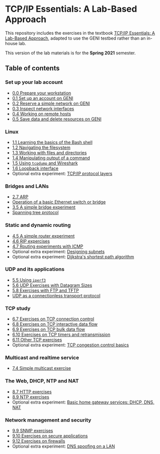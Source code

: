 # TCP/IP Essentials: A Lab-Based Approach

This repository includes the exercises in the textbook [TCP/IP Essentials: A Lab-Based Approach](https://www.amazon.com/TCP-IP-Essentials-Lab-Based-Approach/dp/052160124X), adapted to use the GENI testbed rather than an in-house lab.

This version of the lab materials is for the **Spring 2021** semester.

## Table of contents

### Set up your lab account

* [0.0 Prepare your workstation](lab0/1-0-prepare-workstation.md)
* [0.1 Set up an account on GENI](lab0/1-1-setup-account.md)
* [0.2 Reserve a simple network on GENI](lab0/1-2-reserve-and-login.md)
* [0.3 Inspect network interfaces](lab0/1-3-network-interfaces.md)
* [0.4 Working on remote hosts](lab0/1-4-working-on-remote-hosts.md)
* [0.5 Save data and delete resources on GENI](lab0/1-5-delete-resources.md)

### Linux

* [1.1 Learning the basics of the Bash shell](lab1/1-1-linux-shell.md)
* [1.2 Navigating the filesystem](lab1/1-2-linux-navigating.md)
* [1.3 Working with files and directories](lab1/1-3-linux-files-directories.md)
* [1.4 Manipulating output of a command](lab1/1-4-linux-manipulate.md)
* [1.5 Using `tcpdump` and Wireshark](lab1/1-5-tcpdump-wireshark.md)
* [1.6 Loopback interface](lab1/1-x-loopback.md)
* Optional extra experiment: [TCP/IP protocol layers](https://witestlab.poly.edu/blog/tcp-ip-protocol-stack/)

### Bridges and LANs

* [2.7 ARP](lab3/3-arp.md)
* [Operation of a basic Ethernet switch or bridge](https://witestlab.poly.edu/blog/basic-ethernet-switch-operation)
* [3.5 A simple bridge experiment](lab3/3-5-simple-bridge.md)
* [Spanning tree protocol](https://witestlab.poly.edu/blog/the-spanning-tree-protocol/)


### Static and dynamic routing

* [4.5 A simple router experiment](lab4/el5373-lab4-45.md)
* [4.6 RIP expercises](lab4/el5373-lab4-46.md)
* [4.7 Routing experiments with ICMP](lab4/el5373-lab4-47.md)
* Optional extra experiment: [Designing subnets](https://witestlab.poly.edu/blog/designing-subnets/)
* Optional extra experiment: [Dijkstra's shortest path algorithm](https://witestlab.poly.edu/blog/dijkstras-shortest-path-algorithm/)

### UDP and its applications


* [5.5 Using `iperf3`](lab5/el5373-lab5-55.md)
* [5.6 UDP Exercises with Datagram Sizes](lab5/el5373-lab5-56.md)
* [5.8 Exercises with FTP and TFTP](lab5/el5373-lab5-58.md)
* [UDP as a connectionless transport protocol](lab5/el5373-lab5-5z.md)


### TCP study

* [6.7 Exercises on TCP connection control](lab6/el5373-lab6-67.md)
* [6.8 Exercises on TCP interactive data flow](lab6/el5373-lab6-68.md)
* [6.9 Exercises on TCP bulk data flow](lab6/el5373-lab6-69.md)
* [6.10 Exercises on TCP timers and retransmission](lab6/el5373-lab6-610.md)
* [6.11 Other TCP exercises](lab6/el5373-lab6-611.md)
* Optional extra experiment: [TCP congestion control basics](https://witestlab.poly.edu/blog/tcp-congestion-control-basics/)

### Multicast and realtime service

* [7.4 Simple multicast exercise](lab7/el5373-lab7-74.md)


### The Web, DHCP, NTP and NAT

* [8.7 HTTP exercises](lab8/el5373-lab8-87.md)
* [8.9 NTP exercises](lab8/el5373-lab8-89.md)
* Optional extra experiment: [Basic home gateway services: DHCP, DNS, NAT](https://witestlab.poly.edu/blog/basic-home-gateway-services-dhcp-dns-nat/)

### Network management and security

* [9.9 SNMP exercises](lab9/el5373-lab9-909.md)
* [9.10 Exercises on secure applications](lab9/el5373-lab9-910.md)
* [9.12 Exercises on firewalls](lab9/el5373-lab9-912.md)
* Optional extra experiment: [DNS spoofing on a LAN](https://witestlab.poly.edu/blog/redirect-traffic-to-a-wrong-or-fake-site-with-dns-spoofing-on-a-lan/)
